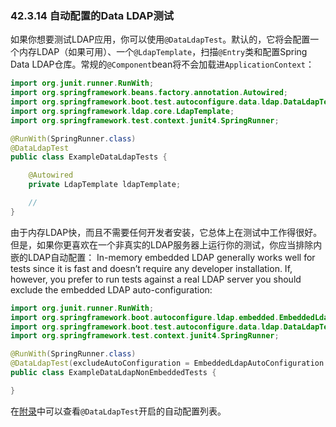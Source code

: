 ### 42.3.14 自动配置的Data LDAP测试

如果你想要测试LDAP应用，你可以使用`@DataLdapTest`。默认的，它将会配置一个内存LDAP（如果可用）、一个`@LdapTemplate`，扫描`@Entry`类和配置Spring Data LDAP仓库。常规的`@Component`bean将不会加载进`ApplicationContext`：
```java
import org.junit.runner.RunWith;
import org.springframework.beans.factory.annotation.Autowired;
import org.springframework.boot.test.autoconfigure.data.ldap.DataLdapTest;
import org.springframework.ldap.core.LdapTemplate;
import org.springframework.test.context.junit4.SpringRunner;

@RunWith(SpringRunner.class)
@DataLdapTest
public class ExampleDataLdapTests {

    @Autowired
    private LdapTemplate ldapTemplate;

    //
}
```
由于内存LDAP快，而且不需要任何开发者安装，它总体上在测试中工作得很好。但是，如果你更喜欢在一个非真实的LDAP服务器上运行你的测试，你应当排除内嵌的LDAP自动配置：
In-memory embedded LDAP generally works well for tests since it is fast and doesn’t require any developer installation. If, however, you prefer to run tests against a real LDAP server you should exclude the embedded LDAP auto-configuration:
```java
import org.junit.runner.RunWith;
import org.springframework.boot.autoconfigure.ldap.embedded.EmbeddedLdapAutoConfiguration;
import org.springframework.boot.test.autoconfigure.data.ldap.DataLdapTest;
import org.springframework.test.context.junit4.SpringRunner;

@RunWith(SpringRunner.class)
@DataLdapTest(excludeAutoConfiguration = EmbeddedLdapAutoConfiguration.class)
public class ExampleDataLdapNonEmbeddedTests {

}
```
在[附录](https://docs.spring.io/spring-boot/docs/2.0.0.RELEASE/reference/htmlsingle/#test-auto-configuration)中可以查看`@DataLdapTest`开启的自动配置列表。
